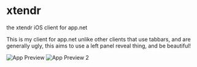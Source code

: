 xtendr
======

the xtendr iOS client for app.net

This is my client for app.net unlike other clients that use tabbars, and are generally ugly, this aims to use a left panel reveal thing, and be beautiful!

![App Preview](http://xtendr.net/ss/xtendrssgh.png)
![App Preview 2](http://xtendr.net/ss/xtendrssgh2.png)
